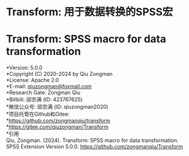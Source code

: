 # Transform: 用于数据转换的SPSS宏    
# Transform: SPSS macro for data transformation    
*Version: 5.0.0    
*Copyright (C) 2020-2024 by Qiu Zongman    
*License: Apache 2.0    
*E-mail: qiuzongman@foxmail.com    
*Research Gate: Zongman Qiu    
*Bilibili: 邱宗满 (ID: 423767625)    
*微信公众号: 邱宗满 (ID: qiuzongman2020)    
*项目托管在Github和Gitee:    
*https://github.com/zongmanqiu/transform    
*https://gitee.com/qiuzongman/Transform    
*引用    
Qiu, Zongman. (2024). Transform: SPSS macro for data transformation. SPSS Extension Version 5.0.0. https://github.com/zongmanqiu/Transform
